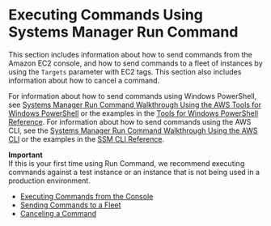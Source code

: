 # Executing Commands Using Systems Manager Run Command<a name="run-command"></a>

This section includes information about how to send commands from the Amazon EC2 console, and how to send commands to a fleet of instances by using the `Targets` parameter with EC2 tags\. This section also includes information about how to cancel a command\.

For information about how to send commands using Windows PowerShell, see [Systems Manager Run Command Walkthrough Using the AWS Tools for Windows PowerShell](walkthrough-powershell.md) or the examples in the [Tools for Windows PowerShell Reference](http://docs.aws.amazon.com/powershell/latest/reference/items/Amazon_Simple_Systems_Management_cmdlets.html)\. For information about how to send commands using the AWS CLI, see the [Systems Manager Run Command Walkthrough Using the AWS CLI](walkthrough-cli.md) or the examples in the [SSM CLI Reference](http://docs.aws.amazon.com/cli/latest/reference/ssm/index.html)\.

**Important**  
If this is your first time using Run Command, we recommend executing commands against a test instance or an instance that is not being used in a production environment\.


+ [Executing Commands from the Console](rc-console.md)
+ [Sending Commands to a Fleet](send-commands-multiple.md)
+ [Canceling a Command](rc-cancel.md)